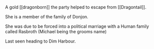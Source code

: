 A gold [[dragonborn]] the party helped to escape from [[Dragontail]].

She is a member of the family of Donjon.

She was due to be forced into a political marriage with a Human family called Rasbroth (Michael being the grooms name)

Last seen heading to Dim Harbour.
